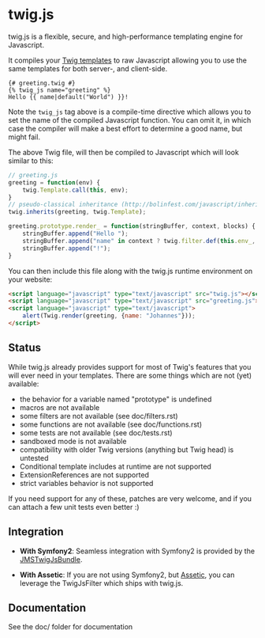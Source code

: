 # twig.js #

twig.js is a flexible, secure, and high-performance templating engine for Javascript.

It compiles your [Twig templates][1] to raw Javascript allowing you to use the same
templates for both server-, and client-side.

```html+jinja
{# greeting.twig #}
{% twig_js name="greeting" %}
Hello {{ name|default("World") }}!
```

Note the ``twig_js`` tag above is a compile-time directive which allows you to set
the name of the compiled Javascript function. You can omit it, in which case the compiler
will make a best effort to determine a good name, but might fail.

The above Twig file, will then be compiled to Javascript which will look similar to this:

```javascript
// greeting.js
greeting = function(env) {
    twig.Template.call(this, env);
}
// pseudo-classical inheritance (http://bolinfest.com/javascript/inheritance.php)
twig.inherits(greeting, twig.Template);

greeting.prototype.render_ = function(stringBuffer, context, blocks) {
    stringBuffer.append("Hello ");
    stringBuffer.append("name" in context ? twig.filter.def(this.env_, context["name"], "World") : "World");
    stringBuffer.append("!");
}
```

You can then include this file along with the twig.js runtime environment on your website:

```html
<script language="javascript" type="text/javascript" src="twig.js"></script>
<script language="javascript" type="text/javascript" src="greeting.js"></script>
<script language="javascript" type="text/javascript">
    alert(Twig.render(greeting, {name: "Johannes"}));
</script>
```

Status
------
While twig.js already provides support for most of Twig's features that you will
ever need in your templates. There are some things which are not (yet) available:

  - the behavior for a variable named "prototype" is undefined
  - macros are not available
  - some filters are not available (see doc/filters.rst)
  - some functions are not available (see doc/functions.rst)
  - some tests are not available (see doc/tests.rst)
  - sandboxed mode is not available
  - compatibility with older Twig versions (anything but Twig head) is untested    
  - Conditional template includes at runtime are not supported
  - ExtensionReferences are not supported
  - strict variables behavior is not supported

If you need support for any of these, patches are very welcome, and if you can attach a few
unit tests even better :)

Integration
-----------

  - **With Symfony2**: Seamless integration with Symfony2 is provided by the [JMSTwigJsBundle][2].

  - **With Assetic**: If you are not using Symfony2, but [Assetic][3], you can leverage the TwigJsFilter 
                  which ships with twig.js.

Documentation
-------------
See the doc/ folder for documentation 


[1]: https://github.com/fabpot/twig
[2]: https://github.com/schmittjoh/JMSTwigJsBundle
[3]: https://github.com/kriswallsmith/assetic

